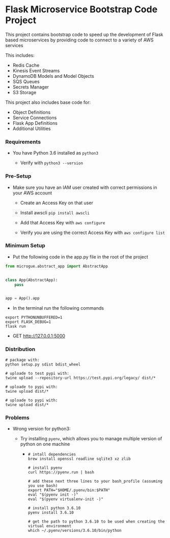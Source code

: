 # Flask Microservice Bootstrap Code Project

This project contains bootstrap code to speed up the development of Flask based microservices by providing code to connect to a variety of AWS services

This includes:
- Redis Cache
- Kinesis Event Streams
- DynamoDB Models and Model Objects
- SQS Queues
- Secrets Manager
- S3 Storage

This project also includes base code for:
- Object Definitions
- Service Connections
- Flask App Definitions
- Additional Utilities


### Requirements

- You have Python 3.6 installed as `python3`

    - Verify with `python3 --version`

### Pre-Setup

- Make sure you have an IAM user created with correct permissions in your AWS account

    - Create an Access Key on that user

    - Install awscli `pip install awscli`

    - Add that Access Key with `aws configure`

    - Verify you are using the correct Access Key with `aws configure list`

### Minimum Setup

- Put the following code in the app.py file in the root of the project

```python
from microgue.abstract_app import AbstractApp


class App(AbstractApp):
    pass


app = App().app

```

- In the terminal run the following commands

```
export PYTHONUNBUFFERED=1
export FLASK_DEBUG=1
flask run
```

- GET http://127.0.0.1:5000

### Distribution
```
# package with:
python setup.py sdist bdist_wheel

# uploade to test pypi with:
twine upload --repository-url https://test.pypi.org/legacy/ dist/*

# uploade to pypi with:
twine upload dist/*

# uploade to pypi with:
twine upload dist/*
```

### Problems

- Wrong version for python3:

    - Try installing `pyenv`, which allows you to manage multiple version of python on one machine

        - ```
          # intall dependencies
          brew install openssl readline sqlite3 xz zlib

          # install pyenv
          curl https://pyenv.run | bash

          # add these next three lines to your bash_profile (assuming you use bash)
          export PATH="$HOME/.pyenv/bin:$PATH"
          eval "$(pyenv init -)"
          eval "$(pyenv virtualenv-init -)"

          # install python 3.6.10
          pyenv install 3.6.10

          # get the path to python 3.6.10 to be used when creating the virtual environment
          which ~/.pyenv/versions/3.6.10/bin/python
          ```
